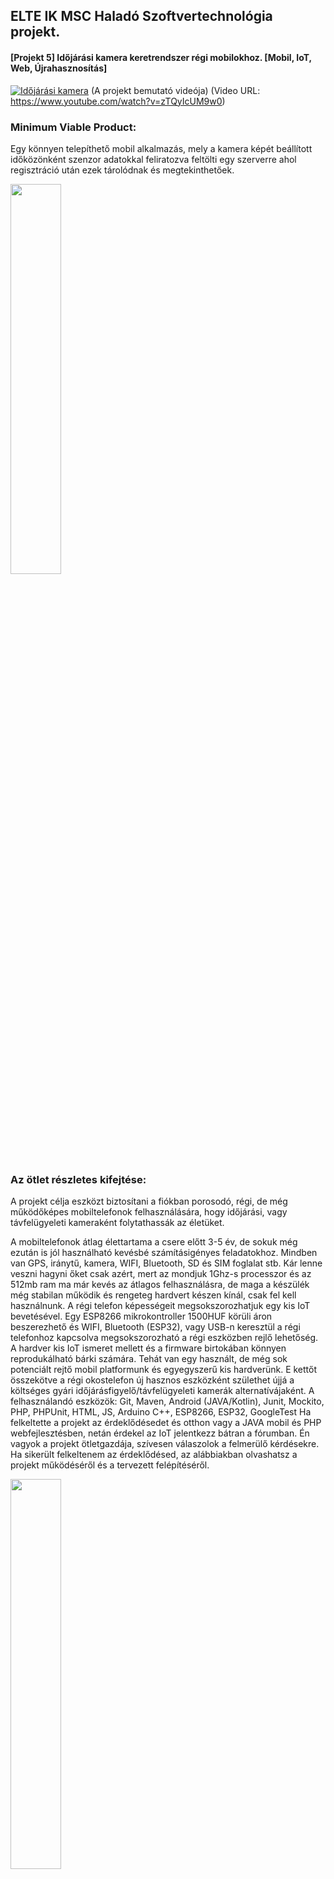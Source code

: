 <p align="justify">

## ELTE IK MSC Haladó Szoftvertechnológia projekt.

#### [Projekt 5] Időjárási kamera keretrendszer régi mobilokhoz. [Mobil, IoT, Web, Újrahasznosítás]

<p align="center">

[![Időjárási kamera](https://people.inf.elte.hu/sabuaai/kepek/videokep.jpg)](https://www.youtube.com/watch?v=zTQyIcUM9w0)
(A projekt bemutató videója)
(Video URL: https://www.youtube.com/watch?v=zTQyIcUM9w0)
</p>

### Minimum Viable Product:

Egy könnyen telepíthető mobil alkalmazás, mely a kamera képét beállított időközönként szenzor adatokkal feliratozva feltölti egy szerverre ahol regisztráció után ezek tárolódnak és megtekinthetőek.

<img align="center" width="40%" height="40%" src="https://people.inf.elte.hu/sabuaai/kepek/kep1.jpg">

### Az ötlet részletes kifejtése:
A projekt célja eszközt biztosítani a fiókban porosodó, régi, de még működőképes mobiltelefonok felhasználására, hogy időjárási, vagy távfelügyeleti kameraként folytathassák az életüket.

A mobiltelefonok átlag élettartama a csere előtt 3-5 év, de sokuk még ezután is jól használható kevésbé számításigényes feladatokhoz. Mindben van GPS, iránytű, kamera, WIFI, Bluetooth, SD és SIM foglalat stb. Kár lenne veszni hagyni őket csak azért, mert az mondjuk 1Ghz-s processzor és az 512mb ram ma már kevés az átlagos felhasználásra, de maga a készülék még stabilan működik és rengeteg hardvert készen kínál, csak fel kell használnunk.
A régi telefon képességeit megsokszorozhatjuk egy kis IoT bevetésével. Egy ESP8266 mikrokontroller 1500HUF körüli áron beszerezhető és WIFI, Bluetooth (ESP32), vagy USB-n keresztül a régi telefonhoz kapcsolva megsokszorozható a régi eszközben rejlő lehetőség. A hardver kis IoT ismeret mellett és a firmware birtokában könnyen reprodukálható bárki számára.
Tehát van egy használt, de még sok potenciált rejtő mobil platformunk és egyegyszerű kis hardverünk. E kettőt összekötve a régi okostelefon új hasznos eszközként születhet újjá a költséges gyári időjárásfigyelő/távfelügyeleti kamerák alternatívájaként.
A felhasználandó eszközök: Git, Maven, Android (JAVA/Kotlin), Junit, Mockito, PHP, PHPUnit, HTML, JS, Arduino C++, ESP8266, ESP32, GoogleTest
Ha felkeltette a projekt az érdeklődésedet és otthon vagy a JAVA mobil és PHP webfejlesztésben, netán érdekel az IoT jelentkezz bátran a fórumban. Én vagyok a projekt ötletgazdája, szívesen válaszolok a felmerülő kérdésekre.
Ha sikerült felkeltenem az érdeklődésed, az alábbiakban olvashatsz a projekt működéséről és a tervezett felépítéséről.

<img align="center" width="40%" height="40%" src="https://people.inf.elte.hu/sabuaai/kepek/kep2.jpg">

### A projekt részei:
A rendszer három részből áll.
1.) A mobilalkalmazás
2.) A mobil képességeit kiterjesztő célhardver.
3.) A webes nyilvántartó és statisztikai rendszer.
 
#### Az eszköz összeállítása:
Az eszközt egy öntapadós mobil kar tartja az ablakon, egy mobil töltő látja el energiával és USB-n táplálja a távolabb lévő célhardvert.  (A hardver fejlettebb kiadása lehet napelemes távoli is.)
 
### Az eszköz működése és a megvalósítandó funkciók:
 
#### 1.) A mobilalkalmazás:
A mobilalkalmazás a telepítés és indítás után felkínálja a regisztrációt a weboldalhoz, majd bekéri a beállításokat. (Hálózati mód: mobil vagy wifi, ezek hozzáférési adatai, Időjárás vagy távfelügyelet üzemmód, frissítési gyakoriság, felbontás, feliratok, mértékegységek). Ezután kapcsolódik a célhardverhez és megadja az eszköznek a kezdeti beállításokat (Kapcsolat módja és hozzáférési adatok, frissítési gyakoriság)
Ezt követően a startra kattintva a mobilalkalmazás a megadott időközönként felvételt készít és lekéri az adatokat a célhardvertől, a képet méretezi, feliratozza a és feltölti a webszerverre az adatokkal együtt.

#### 2.) A célhardver:
Az eszköz táp alá helyezése és konfigurálása után wifi-n vagy BT-n keresztül időintervallumonként olvassa és küldi a szenzorok mért értékeit a telefonnak.

#### 3.) A weboldal:
A weboldal a képeket galériába rendezi a mért adatokkal együtt. Ebből videót és grafikont alkot.
Van lehetőség regisztrációra és az adatok vizualizációjára és közzétételére is. Az adatvizualizáció és a statisztika a weboldal fontos eleme, cél, hogy a mért adatok minél szemléletesebben legyenek ábrázolva a videó mellett.

<img align="center" width="40%" height="40%" src="https://people.inf.elte.hu/sabuaai/kepek/kep3.jpg">

### A technikai megoldások:
Git, Maven, Android (JAVA/Kotlin), Junit, Mockito, PHP, PHPUnit, HTML, JS, Arduino C++, ESP, GoogleTest

#### 1.) A mobilalkalmazás:
A mobilalkalmazás esetében cél, hogy minél régebbi készüléken használható lehessen így Android 3.0-tól felfelé történő kompatibilitást és JAVA nyelvű megvalósításra gondoltam. Kezelni kell a telefon érzékelőit, a beérkező adatokat és a telefon saját szenzorjait és az elkészült report-ot fel is kell tölteni a webre. /A mobil internetelérést kaphat a helyi WIFI-től vagy mobilinternetről. Ekkor hotspot-ként látja el WIFI-vel a hardware-t vagy BT-n át kommunikál vele. (A WIFI nagyobb távolságot enged).
A mobilalkalmazás a tárhelyet is kezeli, és egy megadott intervallumnyi adatot tart meg.

#### 2.) A célhardver:
Az alap kiadás:
Ez egy vízhatlan dobozba helyezett ESP8266 mikrokontroller a hozzá kapcsolt BMP280 légnyomás és hőmérővel és USB-s táplálási lehetőséggel.
A hardver több verzióban is elkészülhet. Ez a minimális kiadás, ebből gyártanék mindenkinek a teszteléshez.
A fejlettebb kiadásban a szenzorok száma növelhető (Pára, légminőség, szálló por mennyisége stb.). Gombok és kijelző is használható igény szerint. ESP32 vezérlővel BT kapcsolat is lehetséges.
Az eszköz 3.3v-5v tápfeszültséget igényel melyet a telefon OTG-USB-n keresztül, vagy PowerBank-ról is kaphat. A kábel hosszát, (max 1,5m) növelve a célhardver kihelyezhető az ablakon túlra. Az a fejlettebb kiadásban hajtható 3.3v-os akkumulátorról vagy napelemről is, de az alap modell vezetékes táplálású lesz.
A fejlesztés Arduino C++ és ESP mikrokontrollerek segítségével történik. Az eszközök elkészítését és a firmware megírását szívesen elvállalom, a csapat minden tagjának tudom biztosítani az alap hardvert a teszteléshez. De persze a hardver mockolása is lehetséges a fejlesztés elején. Készítettem már hasonló eszközt ami napelemmel üzemel és WIFI-n keresztül kommunikál.

<img display="block" width="40%" height="40%" src="https://people.inf.elte.hu/sabuaai/kepek/kep4.jpg"><img display="block" width="40%" height="40%" src="https://people.inf.elte.hu/sabuaai/kepek/kep5.jpg"><img display="block" width="40%" height="40%" src="https://people.inf.elte.hu/sabuaai/kepek/kep6.jpg">

#### 3.) A weboldal:
A weboldalhoz PHP backendet használnék, hogy a projektet minél könnyebben reprodukálhassák. Emellett rendelkezem 8GB PHP MYSQL Apache szerverrel, amit szabadon használhatunk Backend gyanánt. A frontendnek bootstrap-et képzeltem el az egyszerűség kedvéért, de bármi más is lehet.
 
### Az architektúra:
A hardverrel és a weboldallal pontosan definiált REST API-n át kommunikálna a mobilalkalmazás így mindhárom fejlesztője könnyen mockolhatja a kommunikációt a teszteléshez és a fejlesztéshez.
</p>